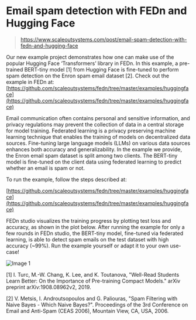 ﻿# Email spam detection with FEDn and Hugging Face

> https://www.scaleoutsystems.com/post/email-spam-detection-with-fedn-and-hugging-face

Our new example project demonstrates how one can make use of the popular Hugging Face ‘Transformers’ library in FEDn. In this example, a pre-trained BERT-tiny model \[1\] from Hugging Face is fine-tuned to perform spam detection on the Enron spam email dataset \[2\]. Check out the example in FEDn at: [https://github.com/scaleoutsystems/fedn/tree/master/examples/huggingface](https://github.com/scaleoutsystems/fedn/tree/master/examples/huggingface)

Email communication often contains personal and sensitive information, and privacy regulations may prevent the collection of data in a central storage for model training. Federated learning is a privacy preserving machine learning technique that enables the training of models on decentralized data sources. Fine-tuning large language models (LLMs) on various data sources enhances both accuracy and generalizability. In the example we provide, the Enron email spam dataset is split among two clients. The BERT-tiny model is fine-tuned on the client data using federated learning to predict whether an email is spam or not.

To run the example, follow the steps described at:

[https://github.com/scaleoutsystems/fedn/tree/master/examples/huggingface](https://github.com/scaleoutsystems/fedn/tree/master/examples/huggingface)

FEDn studio visualizes the training progress by plotting test loss and accuracy, as shown in the plot below.  After running the example for only a few rounds in FEDn studio, the BERT-tiny model, fine-tuned via federated learning, is able to detect spam emails on the test dataset with high accuracy (~99%). Run the example yourself or adapt it to your own use-case!

![Image 1](https://cdn.prod.website-files.com/65b2c538561625e62bd16a2a/66475d9ff957330351a79244_S5ir34pXWTv_PcPrqzl3ZosO1dcZ77ml3bHsKQZbvCHE2tn3P7JOX3TSZIcWIpNKwLuBhjyw3J5KicyQEuIvMImlwfdaMlX1HnYVC3KU0xTEsxkBO9ptLG-mmyYreEGmhXrZgfU85g7piHodSNEksZI.png)

\[1\] I. Turc, M.-W. Chang, K. Lee, and K. Toutanova, "Well-Read Students Learn Better: On the Importance of Pre-training Compact Models." arXiv preprint arXiv:1908.08962v2, 2019.

\[2\] V. Metsis, I. Androutsopoulos and G. Paliouras, "Spam Filtering with Naive Bayes - Which Naive Bayes?". Proceedings of the 3rd Conference on Email and Anti-Spam (CEAS 2006), Mountain View, CA, USA, 2006.
